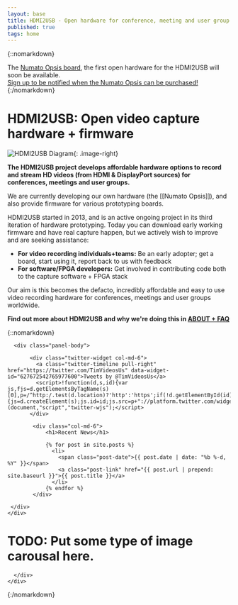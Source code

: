 ```yaml
---
layout: base
title: HDMI2USB - Open hardware for conference, meeting and user group HD recording!
published: true
tags: home
---
```


{::nomarkdown}
<div class="padding">
  <div class="col-sm-12">
    <div class="panel-default">
      <div class="top-message">
   The <a href="../numato-opsis">Numato Opsis board</a>, the first open hardware for the HDMI2USB will soon be available.<br>
    <a href="http://bit.ly/get-opsis" class="btn btn-danger">Sign up to be notified when the Numato Opsis can be purchased!</a>
      </div>
    </div>
  </div>
</div>

<div class="padding">
  <div class="col-sm-12">
    <div class="panel panel-default">
        <span class="edit-link pull-right">
          <a href="{% edit_url %}{{ page.path }}" target="_blank">
            <i class="fa fa-edit"></i>
          </a>
        </span>
      <div class="panel-body">
{:/nomarkdown}


# HDMI2USB: Open video capture hardware + firmware

![HDMI2USB Diagram](../img/hdmi2usb-diagram.png "HDMI2USB Diagram"){: .image-right}

**The HDMI2USB project develops affordable hardware options to record and stream HD videos (from HDMI & DisplayPort sources) for conferences, meetings and user groups.**

We are currently developing our own hardware (the [[Numato Opsis]]), and also provide firmware for various prototyping boards.

HDMI2USB started in 2013, and is an active ongoing project in its third iteration of hardware prototyping.  Today you can download early working firmware and have real capture happen, but we actively wish to improve and are seeking assistance:

  * **For video recording individuals+teams:** Be an early adopter; get a board, start using it, report back to us with feedback
  * **For software/FPGA developers:** Get involved in contributing code both to the capture software + FPGA stack

Our aim is this becomes the defacto, incredibly affordable and easy to use video recording hardware for conferences, meetings and user groups worldwide.

**Find out more about HDMI2USB and why we're doing this in [ABOUT + FAQ](../faq)**

{::nomarkdown}
      </div>
    </div>
  </div>
</div>

<div class="padding">
  <div class="col-sm-12">
    <div class="panel panel-default">

      <div class="panel-body">

           <div class="twitter-widget col-md-6">
             <a class="twitter-timeline pull-right" href="https://twitter.com/TimVideosUs" data-widget-id="627672542765977600">Tweets by @TimVideosUs</a>
             <script>!function(d,s,id){var js,fjs=d.getElementsByTagName(s)[0],p=/^http:/.test(d.location)?'http':'https';if(!d.getElementById(id)){js=d.createElement(s);js.id=id;js.src=p+"://platform.twitter.com/widgets.js";fjs.parentNode.insertBefore(js,fjs);}}(document,"script","twitter-wjs");</script>
           </div>

            <div class="col-md-6">
                <h1>Recent News</h1>

                {% for post in site.posts %}
                  <li>
                    <span class="post-date">{{ post.date | date: "%b %-d, %Y" }}</span>
                    <a class="post-link" href="{{ post.url | prepend: site.baseurl }}">{{ post.title }}</a>
                  </li>
                {% endfor %}
            </div>

     </div>
    </div>
  </div>
</div>

<div class="padding">
  <div class="col-sm-12">
    <div class="panel panel-default">
        <span class="edit-link pull-right">
          <a href="{% edit_url %}{{ page.path }}" target="_blank">
            <i class="fa fa-edit"></i>
          </a>
        </span>
      <div class="panel-body">

# TODO: Put some type of image carousal here.

      </div>
    </div>
  </div>
</div>

{:/nomarkdown}
